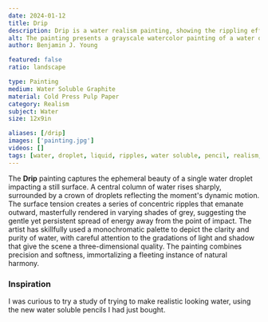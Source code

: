 ```yaml
---
date: 2024-01-12
title: Drip
description: Drip is a water realism painting, showing the rippling effect of a water drop, painted with water soluable graphite pencil.
alt: The painting presents a grayscale watercolor painting of a water droplet creating ripples on the surface of water, captured in a moment of dynamic symmetry and fluid motion.
author: Benjamin J. Young

featured: false
ratio: landscape

type: Painting
medium: Water Soluble Graphite
material: Cold Press Pulp Paper
category: Realism
subject: Water
size: 12x9in

aliases: [/drip]
images: ['painting.jpg']
videos: []
tags: [water, droplet, liquid, ripples, water soluble, pencil, realism, drawing, black and white]
---
```


The **Drip** painting captures the ephemeral beauty of a single water droplet impacting a still surface. A central column of water rises sharply, surrounded by a crown of droplets reflecting the moment's dynamic motion. The surface tension creates a series of concentric ripples that emanate outward, masterfully rendered in varying shades of grey, suggesting the gentle yet persistent spread of energy away from the point of impact. The artist has skillfully used a monochromatic palette to depict the clarity and purity of water, with careful attention to the gradations of light and shadow that give the scene a three-dimensional quality. The painting combines precision and softness, immortalizing a fleeting instance of natural harmony.

### Inspiration ###

I was curious to try a study of trying to make realistic looking water, using the new water soluble pencils I had just bought.